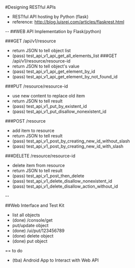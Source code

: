 #Designing RESTful APIs

* RESTful API hosting by Python (flask)
 * reference: http://blog.luisrei.com/articles/flaskrest.html
  
--
##WEB API Implementation by Flask(python) 
  
###GET /api/v1/resource
* return JSON to tell object list
 * (pass) test_api_v1_api_get_all_elements_list
###GET /api/v1/resource/resource-id
* return JSON to tell object's value
 * (pass) test_api_v1_api_get_element_by_id
 * (pass) test_api_v1_api_get_element_by_not_found_id
  
###PUT /resource/resource-id
* use new content to replace old item
* return JSON to tell result
 * (pass) test_api_v1_put_by_existent_id
 * (pass) test_api_v1_put_disallow_nonexistent_id
  
###POST /resource
* add item to resource
* return JSON to tell result
 * (pass) test_api_v1_post_by_creating_new_id_without_slash
 * (pass) test_api_v1_post_by_creating_new_id_with_slash
  
###DELETE /resource/resource-id
* delete item from resource
* return JSON to tell result
 * (pass) test_api_v1_post_then_delete
 * (pass) test_api_v1_delete_disallow_nonexistent_id
 * (pass) test_api_v1_delete_disallow_action_without_id

--

##Web Interface and Test Kit
* list all objects
 * (done) /console/get
* put/update object
 * (done) /ui/put/123456789
 * (done) delete object
 * (done) put object

== to do

* (tba) Android App to Interact with Web API
